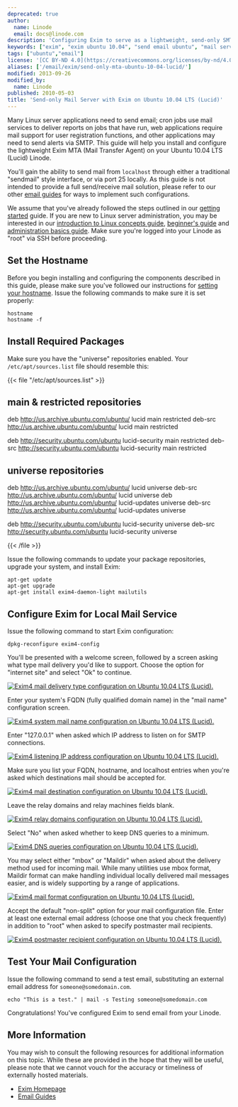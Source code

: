```yaml
---
deprecated: true
author:
  name: Linode
  email: docs@linode.com
description: 'Configuring Exim to serve as a lightweight, send-only SMTP server on Ubuntu 10.04 LTS (Lucid).'
keywords: ["exim", "exim ubuntu 10.04", "send email ubuntu", "mail server", "linux mail", "smtp server", "ubuntu exim"]
tags: ["ubuntu","email"]
license: '[CC BY-ND 4.0](https://creativecommons.org/licenses/by-nd/4.0)'
aliases: ['/email/exim/send-only-mta-ubuntu-10-04-lucid/']
modified: 2013-09-26
modified_by:
  name: Linode
published: 2010-05-03
title: 'Send-only Mail Server with Exim on Ubuntu 10.04 LTS (Lucid)'
---
```




Many Linux server applications need to send email; cron jobs use mail services to deliver reports on jobs that have run, web applications require mail support for user registration functions, and other applications may need to send alerts via SMTP. This guide will help you install and configure the lightweight Exim MTA (Mail Transfer Agent) on your Ubuntu 10.04 LTS (Lucid) Linode.

You'll gain the ability to send mail from `localhost` through either a traditional "sendmail" style interface, or via port 25 locally. As this guide is not intended to provide a full send/receive mail solution, please refer to our other [email guides](/docs/email/) for ways to implement such configurations.

We assume that you've already followed the steps outlined in our [getting started](/docs/getting-started/) guide. If you are new to Linux server administration, you may be interested in our [introduction to Linux concepts guide](/docs/tools-reference/introduction-to-linux-concepts/), [beginner's guide](/docs/platform/billing-and-support/linode-beginners-guide/) and [administration basics guide](/docs/tools-reference/linux-system-administration-basics/). Make sure you're logged into your Linode as "root" via SSH before proceeding.

## Set the Hostname

Before you begin installing and configuring the components described in this guide, please make sure you've followed our instructions for [setting your hostname](/docs/getting-started/#setting-the-hostname). Issue the following commands to make sure it is set properly:

    hostname
    hostname -f

## Install Required Packages

Make sure you have the "universe" repositories enabled. Your `/etc/apt/sources.list` file should resemble this:

{{< file "/etc/apt/sources.list" >}}
## main & restricted repositories
deb http://us.archive.ubuntu.com/ubuntu/ lucid main restricted
deb-src http://us.archive.ubuntu.com/ubuntu/ lucid main restricted

deb http://security.ubuntu.com/ubuntu lucid-security main restricted
deb-src http://security.ubuntu.com/ubuntu lucid-security main restricted

## universe repositories
deb http://us.archive.ubuntu.com/ubuntu/ lucid universe
deb-src http://us.archive.ubuntu.com/ubuntu/ lucid universe
deb http://us.archive.ubuntu.com/ubuntu/ lucid-updates universe
deb-src http://us.archive.ubuntu.com/ubuntu/ lucid-updates universe

deb http://security.ubuntu.com/ubuntu lucid-security universe
deb-src http://security.ubuntu.com/ubuntu lucid-security universe

{{< /file >}}


Issue the following commands to update your package repositories, upgrade your system, and install Exim:

    apt-get update
    apt-get upgrade
    apt-get install exim4-daemon-light mailutils

## Configure Exim for Local Mail Service

Issue the following command to start Exim configuration:

    dpkg-reconfigure exim4-config

You'll be presented with a welcome screen, followed by a screen asking what type mail delivery you'd like to support. Choose the option for "internet site" and select "Ok" to continue.

[![Exim4 mail delivery type configuration on Ubuntu 10.04 LTS (Lucid).](134-01-exim4-ubuntu-10-04-general.png)](134-01-exim4-ubuntu-10-04-general.png)

Enter your system's FQDN (fully qualified domain name) in the "mail name" configuration screen.

[![Exim4 system mail name configuration on Ubuntu 10.04 LTS (Lucid).](135-02-exim4-ubuntu-10-04-mail-name.png)](135-02-exim4-ubuntu-10-04-mail-name.png)

Enter "127.0.0.1" when asked which IP address to listen on for SMTP connections.

[![Exim4 listening IP address configuration on Ubuntu 10.04 LTS (Lucid).](136-03-exim4-ubuntu-10-04-ip-listen.png)](136-03-exim4-ubuntu-10-04-ip-listen.png)

Make sure you list your FQDN, hostname, and localhost entries when you're asked which destinations mail should be accepted for.

[![Exim4 mail destination configuration on Ubuntu 10.04 LTS (Lucid).](137-04-exim4-ubuntu-10-04-local-domains.png)](137-04-exim4-ubuntu-10-04-local-domains.png)

Leave the relay domains and relay machines fields blank.

[![Exim4 relay domains configuration on Ubuntu 10.04 LTS (Lucid).](138-05-exim4-ubuntu-10-04-relay-domains.png)](138-05-exim4-ubuntu-10-04-relay-domains.png)

Select "No" when asked whether to keep DNS queries to a minimum.

[![Exim4 DNS queries configuration on Ubuntu 10.04 LTS (Lucid).](140-07-exim4-ubuntu-10-04-dns-queries.png)](140-07-exim4-ubuntu-10-04-dns-queries.png)

You may select either "mbox" or "Maildir" when asked about the delivery method used for incoming mail. While many utilities use mbox format, Maildir format can make handling individual locally delivered mail messages easier, and is widely supporting by a range of applications.

[![Exim4 mail format configuration on Ubuntu 10.04 LTS (Lucid).](141-08-exim4-ubuntu-10-04-mail-format.png)](141-08-exim4-ubuntu-10-04-mail-format.png)

Accept the default "non-split" option for your mail configuration file. Enter at least one external email address (choose one that you check frequently) in addition to "root" when asked to specify postmaster mail recipients.

[![Exim4 postmaster recipient configuration on Ubuntu 10.04 LTS (Lucid).](142-10-exim4-ubuntu-10-04-postmater-mail.png)](142-10-exim4-ubuntu-10-04-postmater-mail.png)

## Test Your Mail Configuration

Issue the following command to send a test email, substituting an external email address for `someone@somedomain.com`.

    echo "This is a test." | mail -s Testing someone@somedomain.com

Congratulations! You've configured Exim to send email from your Linode.

## More Information

You may wish to consult the following resources for additional information on this topic. While these are provided in the hope that they will be useful, please note that we cannot vouch for the accuracy or timeliness of externally hosted materials.

- [Exim Homepage](http://www.exim.org/)
- [Email Guides](/docs/email/)



